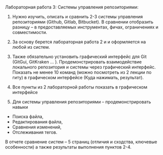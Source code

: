 Лабораторная работа 3: Системы управления репозиториями:

1) Нужно изучить, описать и сравнить 2-3 системы управления репозиториями
(Github, Gitlab, Bitbucket). В сравнении отобразить разницу – в предоставляемых
инструментах, фичах, ограничениях и совместимости.

2) За основу берется лабораторная работа 2 и и оформляется на любой из систем.

3) Также обязательно установить графический интерфейс для Git (GitGui,
GitKraken … ). Продемонстрировать взаимодействие локального репозитория и
системы через графический интерфейс. Показать не менее 10 команд (можно
посмотреть из 2 лекции по гиту) в графическом интерфейсе (Куда нажимать,
результат).

4) Все пункты из 2 лабораторной работы показать в графическом интерфейсе

5) Для системы управления репозиториями – продемонстрировать навыки
- Поиска файла,
- Редактирования файла,
- Сравнения изменений,
- Отслеживания тегов.


В отчете сравнение систем – 5 страниц (отличия и сходства, ключевые особенности) а
также результаты выполнения пунктов 2-4.
